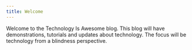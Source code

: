 ```yaml
---
title: Welcome
---
```


Welcome to the Technology Is Awesome blog. This blog will have demonstrations, tutorials and updates about technology. The focus will be technology from a blindness perspective.
